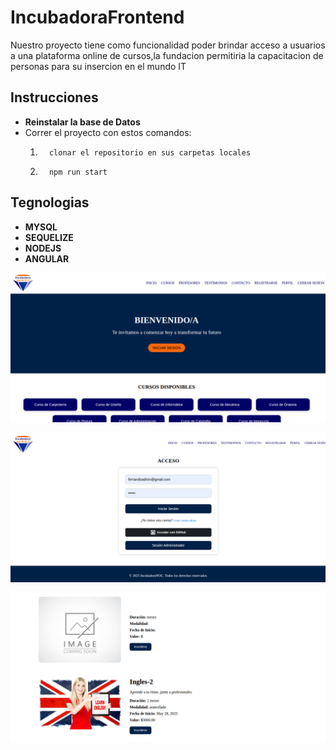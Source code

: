 # IncubadoraFrontend
Nuestro proyecto tiene como funcionalidad poder brindar acceso a usuarios a una plataforma online de cursos,la fundacion permitiria la capacitacion de personas para su insercion en el mundo IT 

## Instrucciones
* **Reinstalar la base de Datos**
*   Correr el proyecto con estos comandos:
    1.       clonar el repositorio en sus carpetas locales         
    2.       npm run start
## Tegnologias
* **MYSQL**
* **SEQUELIZE**
* **NODEJS**
* **ANGULAR**



![Inicio](Img/inicio.png)

![Acceso](/Img/acceso.png)

![Inicio](Img/cursos.png)

